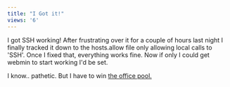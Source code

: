 ```yaml
---
title: "I Got it!"
views: '6'
---
```

<p>I got SSH working!  After frustrating over it for a couple of hours last night I finally tracked it down to the hosts.allow file only allowing local calls to 'SSH'.  Once I fixed that, everything works fine.  Now if only I could get webmin to start working I'd be set.</p>
<p>I know.. pathetic.  But I have to win <a href="http://bloglos.kicks-ass.net/archives/000148.html">the office pool.</a></p>
